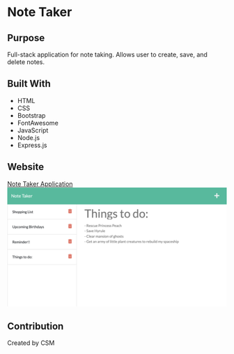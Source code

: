 # Note Taker
## Purpose
Full-stack application for note taking. Allows user to create, save, and delete notes.
## Built With
- HTML
- CSS
- Bootstrap
- FontAwesome
- JavaScript
- Node.js
- Express.js
## Website
[Note Taker Application](https://frozen-crag-25746.herokuapp.com/)
![Walkthrough video comming soon!](./images/note-taker-sc.png)
## Contribution
Created by CSM